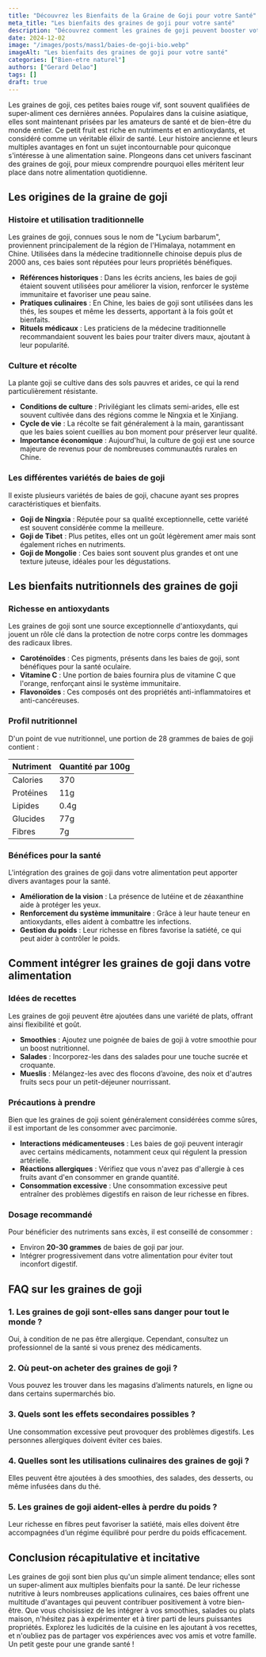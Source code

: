 ```yaml
---
title: "Découvrez les Bienfaits de la Graine de Goji pour votre Santé"
meta_title: "Les bienfaits des graines de goji pour votre santé"
description: "Découvrez comment les graines de goji peuvent booster votre santé et bien-être grâce à leurs multiples bienfaits."
date: 2024-12-02
image: "/images/posts/mass1/baies-de-goji-bio.webp"
imageAlt: "Les bienfaits des graines de goji pour votre santé"
categories: ["Bien-etre naturel"]
authors: ["Gerard Delao"]
tags: []
draft: true
---
```


Les graines de goji, ces petites baies rouge vif, sont souvent qualifiées de super-aliment ces dernières années. Populaires dans la cuisine asiatique, elles sont maintenant prisées par les amateurs de santé et de bien-être du monde entier. Ce petit fruit est riche en nutriments et en antioxydants, et considéré comme un véritable élixir de santé. Leur histoire ancienne et leurs multiples avantages en font un sujet incontournable pour quiconque s'intéresse à une alimentation saine. Plongeons dans cet univers fascinant des graines de goji, pour mieux comprendre pourquoi elles méritent leur place dans notre alimentation quotidienne.

## Les origines de la graine de goji

### Histoire et utilisation traditionnelle
Les graines de goji, connues sous le nom de "Lycium barbarum", proviennent principalement de la région de l'Himalaya, notamment en Chine. Utilisées dans la médecine traditionnelle chinoise depuis plus de 2000 ans, ces baies sont réputées pour leurs propriétés bénéfiques.

- **Références historiques** : Dans les écrits anciens, les baies de goji étaient souvent utilisées pour améliorer la vision, renforcer le système immunitaire et favoriser une peau saine.
- **Pratiques culinaires** : En Chine, les baies de goji sont utilisées dans les thés, les soupes et même les desserts, apportant à la fois goût et bienfaits.
- **Rituels médicaux** : Les praticiens de la médecine traditionnelle recommandaient souvent les baies pour traiter divers maux, ajoutant à leur popularité.

### Culture et récolte
La plante goji se cultive dans des sols pauvres et arides, ce qui la rend particulièrement résistante. 

- **Conditions de culture** : Privilégiant les climats semi-arides, elle est souvent cultivée dans des régions comme le Ningxia et le Xinjiang.
- **Cycle de vie** : La récolte se fait généralement à la main, garantissant que les baies soient cueillies au bon moment pour préserver leur qualité.
- **Importance économique** : Aujourd'hui, la culture de goji est une source majeure de revenus pour de nombreuses communautés rurales en Chine.

### Les différentes variétés de baies de goji
Il existe plusieurs variétés de baies de goji, chacune ayant ses propres caractéristiques et bienfaits.

- **Goji de Ningxia** : Réputée pour sa qualité exceptionnelle, cette variété est souvent considérée comme la meilleure.
- **Goji de Tibet** : Plus petites, elles ont un goût légèrement amer mais sont également riches en nutriments.
- **Goji de Mongolie** : Ces baies sont souvent plus grandes et ont une texture juteuse, idéales pour les dégustations.

## Les bienfaits nutritionnels des graines de goji

### Richesse en antioxydants
Les graines de goji sont une source exceptionnelle d'antioxydants, qui jouent un rôle clé dans la protection de notre corps contre les dommages des radicaux libres.

- **Caroténoïdes** : Ces pigments, présents dans les baies de goji, sont bénéfiques pour la santé oculaire.
- **Vitamine C** : Une portion de baies fournira plus de vitamine C que l'orange, renforçant ainsi le système immunitaire.
- **Flavonoïdes** : Ces composés ont des propriétés anti-inflammatoires et anti-cancéreuses.

### Profil nutritionnel
D'un point de vue nutritionnel, une portion de 28 grammes de baies de goji contient :

| Nutriment         | Quantité par 100g |
|------------------|------------------|
| Calories         | 370              |
| Protéines        | 11g              |
| Lipides          | 0.4g             |
| Glucides         | 77g              |
| Fibres           | 7g               |

### Bénéfices pour la santé
L'intégration des graines de goji dans votre alimentation peut apporter divers avantages pour la santé.

- **Amélioration de la vision** : La présence de lutéine et de zéaxanthine aide à protéger les yeux.
- **Renforcement du système immunitaire** : Grâce à leur haute teneur en antioxydants, elles aident à combattre les infections.
- **Gestion du poids** : Leur richesse en fibres favorise la satiété, ce qui peut aider à contrôler le poids.

## Comment intégrer les graines de goji dans votre alimentation

### Idées de recettes
Les graines de goji peuvent être ajoutées dans une variété de plats, offrant ainsi flexibilité et goût.

- **Smoothies** : Ajoutez une poignée de baies de goji à votre smoothie pour un boost nutritionnel.
- **Salades** : Incorporez-les dans des salades pour une touche sucrée et croquante.
- **Mueslis** : Mélangez-les avec des flocons d’avoine, des noix et d'autres fruits secs pour un petit-déjeuner nourrissant.

### Précautions à prendre
Bien que les graines de goji soient généralement considérées comme sûres, il est important de les consommer avec parcimonie.

- **Interactions médicamenteuses** : Les baies de goji peuvent interagir avec certains médicaments, notamment ceux qui régulent la pression artérielle.
- **Réactions allergiques** : Vérifiez que vous n'avez pas d'allergie à ces fruits avant d'en consommer en grande quantité.
- **Consommation excessive** : Une consommation excessive peut entraîner des problèmes digestifs en raison de leur richesse en fibres.

### Dosage recommandé
Pour bénéficier des nutriments sans excès, il est conseillé de consommer :

- Environ **20-30 grammes** de baies de goji par jour.
- Intégrer progressivement dans votre alimentation pour éviter tout inconfort digestif.

## FAQ sur les graines de goji

### 1. Les graines de goji sont-elles sans danger pour tout le monde ?
Oui, à condition de ne pas être allergique. Cependant, consultez un professionnel de la santé si vous prenez des médicaments.

### 2. Où peut-on acheter des graines de goji ?
Vous pouvez les trouver dans les magasins d’aliments naturels, en ligne ou dans certains supermarchés bio.

### 3. Quels sont les effets secondaires possibles ?
Une consommation excessive peut provoquer des problèmes digestifs. Les personnes allergiques doivent éviter ces baies.

### 4. Quelles sont les utilisations culinaires des graines de goji ?
Elles peuvent être ajoutées à des smoothies, des salades, des desserts, ou même infusées dans du thé.

### 5. Les graines de goji aident-elles à perdre du poids ?
Leur richesse en fibres peut favoriser la satiété, mais elles doivent être accompagnées d’un régime équilibré pour perdre du poids efficacement.

## Conclusion récapitulative et incitative
Les graines de goji sont bien plus qu'un simple aliment tendance; elles sont un super-aliment aux multiples bienfaits pour la santé. De leur richesse nutritive à leurs nombreuses applications culinaires, ces baies offrent une multitude d'avantages qui peuvent contribuer positivement à votre bien-être. Que vous choisissiez de les intégrer à vos smoothies, salades ou plats maison, n'hésitez pas à expérimenter et à tirer parti de leurs puissantes propriétés. Explorez les ludicités de la cuisine en les ajoutant à vos recettes, et n'oubliez pas de partager vos expériences avec vos amis et votre famille. Un petit geste pour une grande santé !


